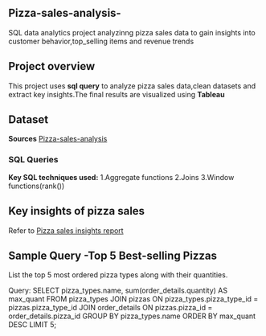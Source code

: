 ## Pizza-sales-analysis-
SQL data analytics project analyzinng pizza sales data to gain insights into customer behavior,top_selling items and revenue trends
## Project overview
This project uses **sql query** to analyze pizza sales data,clean datasets and extract key insights.The final results are visualized using **Tableau**
## Dataset
**Sources**
[Pizza-sales-analysis](https://github.com/Ayushi0214/pizza-sales---SQL/blob/main/pizza_sales.zip)
### SQL Queries
**Key SQL techniques used:**
1.Aggregate functions
2.Joins
3.Window functions(rank())
## Key insights of pizza sales
 Refer to [Pizza sales insights report](insights.md)
## Sample Query -Top 5 Best-selling Pizzas
List the top 5 most ordered pizza types along with their quantities.

Query:
SELECT 
    pizza_types.name, sum(order_details.quantity) AS max_quant
FROM
    pizza_types
        JOIN
    pizzas ON pizza_types.pizza_type_id = pizzas.pizza_type_id
        JOIN
    order_details ON pizzas.pizza_id = order_details.pizza_id
GROUP BY pizza_types.name
ORDER BY max_quant DESC
LIMIT 5;

